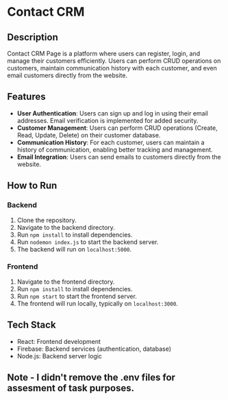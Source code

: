 # Contact CRM

## Description
Contact CRM Page is a platform where users can register, login, and manage their customers efficiently. Users can perform CRUD operations on customers, maintain communication history with each customer, and even email customers directly from the website.

## Features
- **User Authentication**: Users can sign up and log in using their email addresses. Email verification is implemented for added security.
- **Customer Management**: Users can perform CRUD operations (Create, Read, Update, Delete) on their customer database.
- **Communication History**: For each customer, users can maintain a history of communication, enabling better tracking and management.
- **Email Integration**: Users can send emails to customers directly from the website.

## How to Run
### Backend
1. Clone the repository.
2. Navigate to the backend directory.
3. Run `npm install` to install dependencies.
4. Run `nodemon index.js` to start the backend server.
5. The backend will run on `localhost:5000`.

### Frontend
1. Navigate to the frontend directory.
2. Run `npm install` to install dependencies.
3. Run `npm start` to start the frontend server.
4. The frontend will run locally, typically on `localhost:3000`.

## Tech Stack
- React: Frontend development
- Firebase: Backend services (authentication, database)
- Node.js: Backend server logic


## Note - I didn't remove the .env files for assesment of task purposes. 
